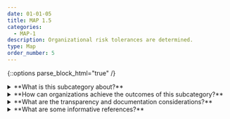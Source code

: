 ```yaml
---
date: 01-01-05
title: MAP 1.5
categories:
  - MAP-1
description: Organizational risk tolerances are determined. 
type: Map
order_number: 5
---
```


{::options parse_block_html="true" /}


<details>
<summary markdown="span">**What is this subcategory about?**</summary>
<br>
Risk tolerance reflects the level and type of risk the organization will accept while conducting its mission and carrying out its strategy. 

Deployment should not be pre-determined. Rather, it should result from a clearly defined process based on organizational risk tolerances. 
 
Go/no-go decisions should be incorporated throughout the AI system’s lifecycle. For systems deemed “higher risk,” such decisions should include approval from relevant technical or risk-focused executives. 

Go/no-go decisions related to AI system risks should take stakeholder feedback into account, but remain independent from stakeholders' vested financial or reputational interests

</details>

<details>
<summary markdown="span">**How can organizations achieve the outcomes of this subcategory?**</summary>

* Establish risk tolerance levels for AI systems and allocate the appropriate oversight resources to each level.
* Identify maximum allowable risk thresholds above which the system will not be deployed, within the contextual or application setting. Do not deploy AI systems that exceed organizational risk tolerances.
* Attempts to use a system for “off-label” purposes should be approached with caution, especially in settings that organizations have deemed as high-risk. Document decisions, risk-related trade-offs, and system limitations.

</details>

<details>
<summary markdown="span">**What are the transparency and documentation considerations?**</summary>
<br>
**Transparency Considerations – Key Questions: MAP 1.5**
- What justifications, if any, has the entity provided for the assumptions, boundaries, and limitations of the AI system?
- How has the entity identified and mitigated potential impacts of bias in the data, including inequitable or discriminatory outcomes?
- To what extent are the established procedures effective in mitigating bias, inequity, and other concerns resulting from the system?

**AI Transparency Resources: MAP 1.5**
- GAO-21-519SP: AI Accountability Framework for Federal Agencies & Other Entities
- WEF Model AI Governance Framework Assessment 2020
- Companion to the WEF Model AI Governance Framework- 2020

</details>

<details>
<summary markdown="span">**What are some informative references?**</summary>    
<br>
Board of Governors of the Federal Reserve System. SR 11-7: Guidance on Model Risk Management. (April 4, 2011). Retrieved on July 6, 2022 from https://www.federalreserve.gov/supervisionreg/srletters/sr1107.htm

The Office of the Comptroller of the Currency. Enterprise Risk Appetite Statement. (Nov. 20, 2019). Retrieved on July 12, 2022 from https://www.occ.treas.gov/publications-and-resources/publications/banker-education/files/pub-risk-appetite-statement.pdf

</details>
